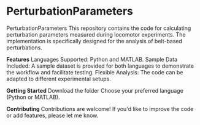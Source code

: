 # PerturbationParameters
PerturbationParameters
This repository contains the code for calculating perturbation parameters measured during locomotor experiments. 
The implementation is specifically designed for the analysis of belt-based perturbations.

**Features**
Languages Supported: 
Python and MATLAB.
Sample Data Included: 
A sample dataset is provided for both languages to demonstrate the workflow and facilitate testing.
Flexible Analysis: 
The code can be adapted to different experimental setups.

**Getting Started**
Download the folder
Choose your preferred language (Python or MATLAB).

**Contributing**
Contributions are welcome! If you'd like to improve the code or add features, please let me know.
